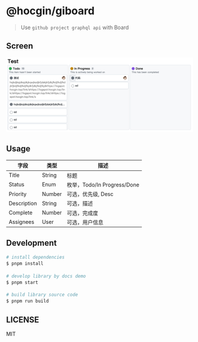 # @hocgin/giboard

> Use `github project graphql api` with Board

## Screen

![img.png](https://raw.githubusercontent.com/hocgin/giboard/main/_docs/img.png)

## Usage

| 字段          | 类型     | 描述                       |
|-------------|--------|--------------------------|
| Title       | String | 标题                       |
| Status      | Enum   | 枚举，Todo/In Progress/Done |
| Priority    | Number | 可选，优先级, Desc             |
| Description | String | 可选，描述                    |
| Complete    | Number | 可选，完成度                   |
| Assignees   | User   | 可选，用户信息                  |

## Development

```bash
# install dependencies
$ pnpm install

# develop library by docs demo
$ pnpm start

# build library source code
$ pnpm run build
```

## LICENSE

MIT
